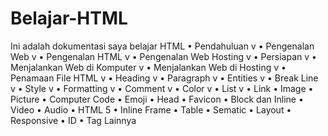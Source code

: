 # Belajar-HTML
Ini adalah dokumentasi saya belajar HTML
•	Pendahuluan v
•	Pengenalan Web v
•	Pengenalan HTML v
•	Pengenalan Web Hosting v
•	Persiapan v
•	Menjalankan Web di Komputer v
•	Menjalankan Web di Hosting v
•	Penamaan File HTML v
•	Heading v
•	Paragraph v
•	Entities v
•	Break Line v
•	Style v
•	Formatting v
•	Comment v
•	Color v
•	List v
•	Link
•	Image
•	Picture
•	Computer Code
•	Emoji
•	Head
•	Favicon
•	Block dan Inline
•	Video
•	Audio
•	HTML 5
•	Inline Frame
•	Table
•	Sematic
•	Layout
•	Responsive
•	ID
•	Tag Lainnya

